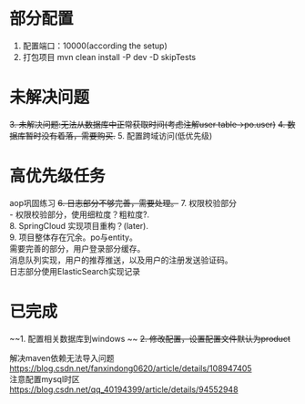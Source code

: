 # 部分配置
1. 配置端口：10000(according the setup)
2. 打包项目 mvn clean install -P dev -D skipTests

# 未解决问题
~~3. 未解决问题:无法从数据库中正常获取时间(考虑注解user table->po.user)~~
~~4. 数据库暂时没有着落，需要购买.~~
5. 配置跨域访问(低优先级)

# 高优先级任务
aop巩固练习
~~6. 日志部分不够完善，需要处理。~~
    7. 权限校验部分   
       - 权限校验部分，使用细粒度？粗粒度?.   
    8. SpringCloud 实现项目重构？(later).   
    9. 项目整体存在冗余。po与entity。   
需要完善的部分，用户登录部分缓存。  
消息队列实现，用户的推荐推送，以及用户的注册发送验证码。   
日志部分使用ElasticSearch实现记录




# 已完成
~~1. 配置相关数据库到windows    ~~
~~2. 修改配置，设置配置文件默认为product~~

解决maven依赖无法导入问题   
https://blog.csdn.net/fanxindong0620/article/details/108947405   
注意配置mysql时区   
https://blog.csdn.net/qq_40194399/article/details/94552948